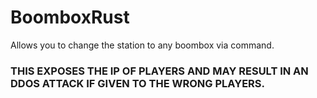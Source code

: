 # BoomboxRust
Allows you to change the station to any boombox via command.

### THIS EXPOSES THE IP OF PLAYERS AND MAY RESULT IN AN DDOS ATTACK IF GIVEN TO THE WRONG PLAYERS.
